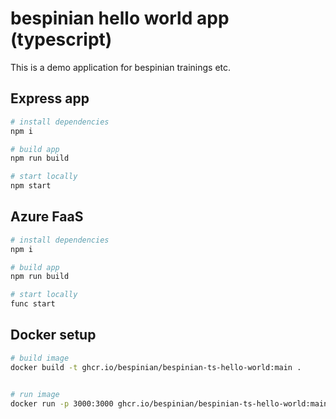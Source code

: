# bespinian hello world app (typescript)

This is a demo application for bespinian trainings etc.

## Express app

```bash
# install dependencies
npm i

# build app
npm run build

# start locally
npm start
```

## Azure FaaS

```bash
# install dependencies
npm i

# build app
npm run build

# start locally
func start
```

## Docker setup

```bash
# build image
docker build -t ghcr.io/bespinian/bespinian-ts-hello-world:main .


# run image
docker run -p 3000:3000 ghcr.io/bespinian/bespinian-ts-hello-world:main
```
